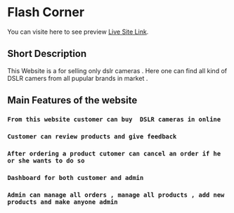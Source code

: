 # Flash Corner

You can visite here to see preview [Live Site Link](https://flash-corner.web.app).

## Short Description

This Website is a for selling only dslr cameras . Here one can find all kind of DSLR camers from all pupular brands in market .

## Main Features of the website

### `From this website customer can buy  DSLR cameras in online`
### `Customer can review products and give feedback`
### `After ordering a product cutomer can cancel an order if he or she wants to do so`
### `Dashboard for both customer and admin`
###  `Admin can manage all orders , manage all products , add new products and make anyone admin` 